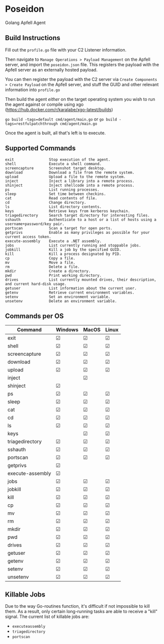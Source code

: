 # Poseidon
Golang Apfell Agent

## Build Instructions

Fill out the `profile.go` file with your C2 Listener information.

Then navigate to `Manage Operations > Payload Management` on the Apfell server, and import the `poseidon.json` file. This registers the payload with the Apfell server as an externally hosted payload.

You can then register the payload with the C2 server via `Create Components > Create Payload` on the Apfell server, and stuff the GUID and other relevant information into `profile.go`

Then build the agent _either_ on the target operating system you wish to run the agent against or compile using xgo (https://hub.docker.com/r/karalabe/xgo-latest/builds)

`go build -tags=default cmd/agent/main.go`
or
`go build -tags=restfulpatchthrough cmd/agent/main.go`

Once the agent is built, all that's left is to execute.

## Supported Commands
```
exit                Stop execution of the agent.
shell               Execute a shell command.
screencapture       Screenshot target desktop.
download            Download a file from the remote system.
upload              Upload a file to the remote system.
inject              Inject a library into a remote process.
shinject            Inject shellcode into a remote process.
ps                  List running processes.
sleep               Set time between checkins.
cat                 Read contents of file.
cd                  Change directory.
ls                  List directory contents.
keys                Retrieve keys from kerberos keychain.
triagedirectory     Search target directory for interesting files.
sshauth             Authenticate to a host or a list of hosts using a username+password/key pair.
portscan            Scan a target for open ports.
getprivs            Enable as many privileges as possible for your current access token.
execute-assembly    Execute a .NET assembly.
jobs                List currently running and stoppable jobs.
jobkill             Kill a job by the specified GUID.
kill                Kill a process designated by PID.
cp                  Copy a file.
mv                  Move a file.
rm                  Delete a file.
mkdir               Create a directory.
pwd                 Print working directory.
drives              List currently mounted drives, their description, and current hard-disk usage.
getuser             List information about the current user.
getenv              Retrieve current environment variables.
setenv              Set an environment variable.
unsetenv            Delete an environment variable.
```

## Commands per OS

| Command | Windows | MacOS | Linux |
| ------- | ------- | ----- | ----- |
| exit | &#9745; | &#9745; | &#9745; |
| shell | &#9745; | &#9745; | &#9745; |
| screencapture | &#9745; | &#9745; | &#9745; |
| download | &#9745; | &#9745; | &#9745; |
| upload | &#9745; | &#9745; | &#9745; |
| inject |  | &#9745; |  |
| shinject | &#9745; |  |  |
| ps | &#9745; | &#9745; | &#9745; |
| sleep | &#9745; | &#9745; | &#9745; |
| cat | &#9745; | &#9745; | &#9745; |
| cd | &#9745; | &#9745; | &#9745; |
| ls | &#9745; | &#9745; | &#9745; |
| keys |  | &#9745; | &#9745; |
| triagedirectory | &#9745; | &#9745; | &#9745; |
| sshauth | &#9745; | &#9745; | &#9745; |
| portscan | &#9745; | &#9745; | &#9745; |
| getprivs | &#9745; |  |  |
| execute-assembly | &#9745; |  |  |
| jobs | &#9745; | &#9745; | &#9745; |
| jobkill | &#9745; | &#9745; | &#9745; |
| kill |  &#9745; | &#9745; | &#9745; |
| cp | &#9745; | &#9745; | &#9745; |
| mv | &#9745; | &#9745; | &#9745; |
| rm | &#9745; | &#9745; | &#9745; |
| mkdir | &#9745; | &#9745; | &#9745; |
| pwd | &#9745; | &#9745; | &#9745; |
| drives | &#9745; | &#9745; | &#9745; |
| getuser | &#9745; | &#9745; | &#9745; |
| getenv | &#9745; | &#9745; | &#9745; |
| setenv | &#9745; | &#9745; | &#9745; |
| unsetenv | &#9745; | &#9745; | &#9745; |

## Killable Jobs

Due to the way Go-routines function, it's difficult if not impossible to kill them. As a result, only certain long-running tasks are able to receive a "kill" signal. The current list of killable jobs are:
- `executeassembly`
- `triagedirectory`
- `portscan`

